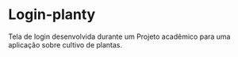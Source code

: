 # Login-planty
Tela de login desenvolvida durante um Projeto acadêmico para uma aplicação sobre cultivo de plantas.
